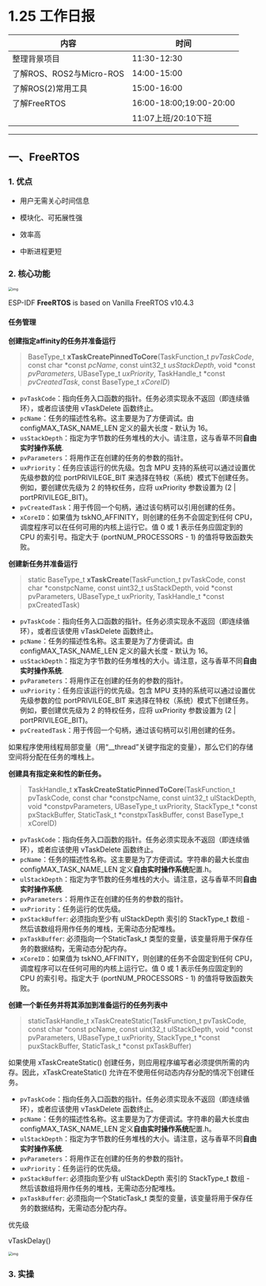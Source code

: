 # 1.25 工作日报
| 内容                     | 时间                    |
| ------------------------ | ----------------------- |
| 整理背景项目             | 11:30-12:30             |
| 了解ROS、ROS2与Micro-ROS | 14:00-15:00             |
| 了解ROS(2)常用工具       | 15:00-16:00             |
| 了解FreeRTOS             | 16:00-18:00;19:00-20:00 |
|                          | 11:07上班/20:10下班     |



***

## 一、FreeRTOS

### 1. 优点

* 用户无需关心时间信息

* 模块化、可拓展性强

* 效率高

* 中断进程更短

### 2. 核心功能

<img src="https://pic2.zhimg.com/v2-228540dcb8d56250a521c1b342514275_b.jpg" alt="img" style="zoom:50%;" />

ESP-IDF **FreeRTOS** is based on Vanilla FreeRTOS v10.4.3

#### 任务管理

**创建指定affinity的任务并准备运行**

> BaseType_t **xTaskCreatePinnedToCore**(TaskFunction_t *pvTaskCode*, const char *const *pcName*, const uint32_t *usStackDepth*, void *const *pvParameters*, UBaseType_t *uxPriority*, TaskHandle_t *const *pvCreatedTask*, const BaseType_t *xCoreID*)

* `pvTaskCode`：指向任务入口函数的指针。任务必须实现永不返回（即连续循环），或者应该使用 vTaskDelete 函数终止。
* `pcName`：任务的描述性名称。这主要是为了方便调试。由 configMAX_TASK_NAME_LEN 定义的最大长度 - 默认为 16。
* `usStackDepth`：指定为字节数的任务堆栈的大小。请注意，这与香草不同**自由实时操作系统**.
* `pvParameters`：将用作正在创建的任务的参数的指针。
* `uxPriority`：任务应该运行的优先级。包含 MPU 支持的系统可以通过设置优先级参数的位 portPRIVILEGE_BIT 来选择在特权（系统）模式下创建任务。例如，要创建优先级为 2 的特权任务，应将 uxPriority 参数设置为 (2 | portPRIVILEGE_BIT)。
* `pvCreatedTask`：用于传回一个句柄，通过该句柄可以引用创建的任务。
* `xCoreID`：如果值为 tskNO_AFFINITY，则创建的任务不会固定到任何 CPU，调度程序可以在任何可用的内核上运行它。值 0 或 1 表示任务应固定到的 CPU 的索引号。指定大于 (portNUM_PROCESSORS - 1) 的值将导致函数失败。



**创建新任务并准备运行**

> static BaseType_t **xTaskCreate**(TaskFunction_t pvTaskCode, const char *constpcName, const uint32_t usStackDepth, void *const pvParameters, UBaseType_t uxPriority, TaskHandle_t *const pxCreatedTask)

- `pvTaskCode`：指向任务入口函数的指针。任务必须实现永不返回（即连续循环），或者应该使用 vTaskDelete 函数终止。
- `pcName`：任务的描述性名称。这主要是为了方便调试。由 configMAX_TASK_NAME_LEN 定义的最大长度 - 默认为 16。
- `usStackDepth`：指定为字节数的任务堆栈的大小。请注意，这与香草不同**自由实时操作系统**.
- `pvParameters`：将用作正在创建的任务的参数的指针。
- `uxPriority`：任务应该运行的优先级。包含 MPU 支持的系统可以通过设置优先级参数的位 portPRIVILEGE_BIT 来选择在特权（系统）模式下创建任务。例如，要创建优先级为 2 的特权任务，应将 uxPriority 参数设置为 (2 | portPRIVILEGE_BIT)。
- `pvCreatedTask`：用于传回一个句柄，通过该句柄可以引用创建的任务。

如果程序使用线程局部变量（用“__thread”关键字指定的变量），那么它们的存储空间将分配在任务的堆栈上。



**创建具有指定亲和性的新任务。**

> TaskHandle_t **xTaskCreateStaticPinnedToCore**(TaskFunction_t pvTaskCode, const char *constpcName, const uint32_t ulStackDepth, void *constpvParameters, UBaseType_t uxPriority, StackType_t *const pxStackBuffer, StaticTask_t *constpxTaskBuffer, const BaseType_t xCoreID)

- `pvTaskCode`：指向任务入口函数的指针。任务必须实现永不返回（即连续循环），或者应该使用 vTaskDelete 函数终止。
- `pcName`：任务的描述性名称。这主要是为了方便调试。字符串的最大长度由 configMAX_TASK_NAME_LEN 定义**自由实时操作系统**配置.h。
- `ulStackDepth`：指定为字节数的任务堆栈的大小。请注意，这与香草不同**自由实时操作系统**.
- `pvParameters`：将用作正在创建的任务的参数的指针。
- `uxPriority`：任务运行的优先级。
- `pxStackBuffer`: 必须指向至少有 ulStackDepth 索引的 StackType_t 数组 - 然后该数组将用作任务的堆栈，无需动态分配堆栈。
- `pxTaskBuffer`: 必须指向一个StaticTask_t 类型的变量，该变量将用于保存任务的数据结构，无需动态分配内存。
- `xCoreID`：如果值为 tskNO_AFFINITY，则创建的任务不会固定到任何 CPU，调度程序可以在任何可用的内核上运行它。值 0 或 1 表示任务应固定到的 CPU 的索引号。指定大于 (portNUM_PROCESSORS - 1) 的值将导致函数失败。



**创建一个新任务并将其添加到准备运行的任务列表中**

> staticTaskHandle_t xTaskCreateStatic(TaskFunction_t pvTaskCode, const char *const pcName, const uint32_t ulStackDepth, void *const pvParameters, UBaseType_t uxPriority, StackType_t *const puxStackBuffer, StaticTask_t *const pxTaskBuffer)

如果使用 xTaskCreateStatic() 创建任务，则应用程序编写者必须提供所需的内存。因此，xTaskCreateStatic() 允许在不使用任何动态内存分配的情况下创建任务。

- `pvTaskCode`：指向任务入口函数的指针。任务必须实现永不返回（即连续循环），或者应该使用 vTaskDelete 函数终止。
- `pcName`：任务的描述性名称。这主要是为了方便调试。字符串的最大长度由 configMAX_TASK_NAME_LEN 定义**自由实时操作系统**配置.h。
- `ulStackDepth`：指定为字节数的任务堆栈的大小。请注意，这与香草不同**自由实时操作系统**.
- `pvParameters`：将用作正在创建的任务的参数的指针。
- `uxPriority`：任务运行的优先级。
- `pxStackBuffer`: 必须指向至少有 ulStackDepth 索引的 StackType_t 数组 - 然后该数组将用作任务的堆栈，无需动态分配堆栈。
- `pxTaskBuffer`: 必须指向一个StaticTask_t 类型的变量，该变量将用于保存任务的数据结构，无需动态分配内存。



优先级

vTaskDelay()

<img src="https://pic2.zhimg.com/v2-fbb486969ad4a338f067182f92939631_b.jpg" alt="img" style="zoom:50%;" />

### 3. 实操

